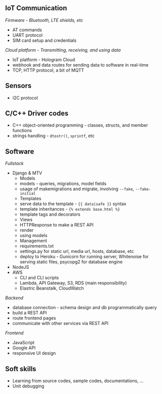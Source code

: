 ## IoT Communication
*Firmware - Bluetooth, LTE shields, etc*
* AT commands
* UART protocol
* SIM card setup and credentials

*Cloud platform - Transmitting, receiving, and using data*
* IoT platform - Hologram Cloud
* webhook and data routes for sending data to software in real-time
* TCP, HTTP protocol, a bit of MQTT

## Sensors
* I2C protocol

## C/C++ Driver codes
* C++ object-oriented programming - classes, structs, and member functions
* strings handling - ```dtostr()```, ```sprintf```, etc

## Software
*Fullstack*
* Django & MTV
  * Models
   * models - queries, migrations, model fields
   * usage of makemigrations and migrate, involving ```--fake```, ```--fake-initial```
  * Templates
   * serve data to the template - ```{{ data|safe }}``` syntax 
   * template inheritances - ```{% extends base.html %}```
   * template tags and decorators
  * Views
   * HTTPResponse to make a REST API
   * render
   * using models
  * Management
   * requirements.txt
   * settings.py for static url, media url, hosts, database, etc
   * deploy to Heroku - Gunicorn for running server, Whitenoise for serving static files, psycopg2 for database engine
* NodeJS
* AWS
  * CLI and CLI scripts
  * Lambda, API Gateway, S3, RDS (main responsibility)
  * Elastric Beanstalk, CloudWatch

*Backend*
  * database connection - schema design and db programmatically query
  * build a REST API
  * route frontend pages
  * communicate with other services via REST API
  
*Frontend*
  * JavaScript
  * Google API
  * responsive UI design

## Soft skills
* Learning from source codes, sample codes, documentations, ...
* Unit debugging
